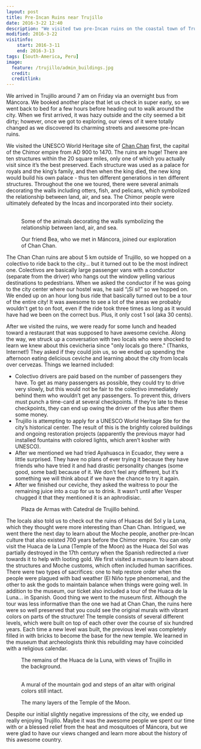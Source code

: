 ```yaml
---
layout: post
title: Pre-Incan Ruins near Trujillo
date: 2016-3-22 12:40
description: "We visited two pre-Incan ruins on the coastal town of Trujillo, Peru."
modified: 2016-3-22
visitinfo:
    start: 2016-3-11
    end: 2016-3-13
tags: [South-America, Peru]
image:
  feature: /trujillo/admin_buildings.jpg
  credit: 
  creditlink: 
---
```


We arrived in Trujillo around 7 am on Friday via an overnight bus from Máncora. We booked another place that let us check in super early, so we went back to bed for a few hours before heading out to walk around the city. When we first arrived, it was hazy outside and the city seemed a bit dirty; however, once we got to exploring, our views of it were totally changed as we discovered its charming streets and awesome pre-Incan ruins.

We visited the UNESCO World Heritage site of [Chan Chan](https://en.wikipedia.org/wiki/Chan_Chan) first, the capital of the Chimor empire from AD 900 to 1470. The ruins are huge! There are ten structures within the 20 square miles, only one of which you actually visit since it’s the best preserved. Each structure was used as a palace for royals and the king’s family, and then when the king died, the new king would build his own palace - thus ten different generations in ten different structures. Throughout the one we toured, there were several animals decorating the walls including otters, fish, and pelicans, which symbolized the relationship between land, air, and sea. The Chimor people were ultimately defeated by the Incas and incorporated into their society.
<figure class="half">
    <a href="/images/trujillo/otters.jpg"><img src="/images/trujillo/otters.jpg" alt=""></a>
    <a href="/images/trujillo/fish.jpg"><img src="/images/trujillo/fish.jpg" alt=""></a>
    <a href="/images/trujillo/pixelated_pelican.jpg"><img src="/images/trujillo/pixelated_pelican.jpg" alt=""></a>
    <a href="/images/trujillo/otters2.jpg"><img src="/images/trujillo/otters2.jpg" alt=""></a>
    <figcaption>Some of the animals decorating the walls symbolizing the relationship between land, air, and sea.</figcaption>
</figure>
<figure>
    <a href="/images/trujillo/group_photo.jpg"><img src="/images/trujillo/group_photo.jpg" alt=""></a>
    <figcaption>Our friend Bea, who we met in Máncora, joined our exploration of Chan Chan.</figcaption>
</figure>

The Chan Chan ruins are about 5 km outside of Trujillo, so we hopped on a colectivo to ride back to the city… but it turned out to be the most indirect one. Colectivos are basically large passenger vans with a conductor (separate from the driver) who hangs out the window yelling various destinations to pedestrians. When we asked the conductor if he was going to the city center where our hostel was, he said “¡Sí sí!” so we hopped on. We ended up on an hour long bus ride that basically turned out to be a tour of the entire city! It was awesome to see a lot of the areas we probably wouldn't get to on foot, even if the ride took three times as long as it would have had we been on the correct bus. Plus, it only cost 1 sol (aka 30 cents).

After we visited the ruins, we were ready for some lunch and headed toward a restaurant that was supposed to have awesome ceviche. Along the way, we struck up a conversation with two locals who were shocked to learn we knew about this cevicheria since "only locals go there." (Thanks, Internet!) They asked if they could join us, so we ended up spending the afternoon eating delicious ceviche and learning about the city from locals over cervezas. Things we learned included:

- Colectivo drivers are paid based on the number of passengers they have. To get as many passengers as possible, they could try to drive very slowly, but this would not be fair to the colectivo immediately behind them who wouldn’t get any passengers. To prevent this, drivers must punch a time-card at several checkpoints. If they’re late to these checkpoints, they can end up owing the driver of the bus after them some money. 
- Trujillo is attempting to apply for a UNESCO World Heritage Site for the city’s historical center. The result of this is the brightly colored buildings and ongoing restoration projects (apparently the previous mayor had installed fountains with colored lights, which aren’t kosher with UNESCO).
- After we mentioned we had tried Ayahuasca in Ecuador, they were a little surprised. They have no plans of ever trying it because they have friends who have tried it and had drastic personality changes (some good, some bad) because of it. We don't feel any different, but it’s something we will think about if we have the chance to try it again.
- After we finished our ceviche, they asked the waitress to pour the remaining juice into a cup for us to drink. It wasn’t until after Vesper chugged it that they mentioned it is an aphrodisiac.

<figure>
    <a href="/images/trujillo/plaza_de_armas.jpg"><img src="/images/trujillo/plaza_de_armas.jpg" alt=""></a>
    <figcaption>Plaza de Armas with Catedral de Trujillo behind.</figcaption>
</figure>

The locals also told us to check out the ruins of Huacas del Sol y la Luna, which they thought were more interesting than Chan Chan. Intrigued, we went there the next day to learn about the Moche people, another pre-Incan culture that also existed 700 years before the Chimor empire. You can only visit the Huaca de la Luna (Temple of the Moon) as the Huaca del Sol was partially destroyed in the 17th century when the Spanish redirected a river towards it to help with looting gold. We first visited a museum to learn about the structures and Moche customs, which often included human sacrifices. There were two types of sacrifices: one to help restore order when the people were plagued with bad weather (El Niño type phenomena), and the other to ask the gods to maintain balance when things were going well. In addition to the museum, our ticket also included a tour of the Huaca de la Luna... in Spanish. Good thing we went to the museum first. Although the tour was less informative than the one we had at Chan Chan, the ruins here were so well preserved that you could see the original murals with vibrant colors on parts of the structure! The temple consists of several different levels, which were built on top of each other over the course of six hundred years. Each time a new level was built, the previous level was completely filled in with bricks to become the base for the new temple. We learned in the museum that archeologists think this rebuilding may have coincided with a religious calendar.
<figure>
    <a href="/images/trujillo/view_from_huaca_de_la_luna.jpg"><img src="/images/trujillo/view_from_huaca_de_la_luna.jpg" alt=""></a>
  <figcaption>The remains of the Huaca de la Luna, with views of Trujillo in the background.</figcaption>
</figure>
<figure class="half">
    <a href="/images/trujillo/mountain_god.jpg"><img src="/images/trujillo/mountain_god.jpg" alt=""></a>
    <a href="/images/trujillo/altar_steps.jpg"><img src="/images/trujillo/altar_steps.jpg" alt=""></a>
    <figcaption>A mural of the mountain god and steps of an altar with original colors still intact.</figcaption>
</figure>
<figure>
    <a href="/images/trujillo/layers_of_moon_temple.jpg"><img src="/images/trujillo/layers_of_moon_temple.jpg" alt=""></a>
  <figcaption>The many layers of the Temple of the Moon.</figcaption>
</figure>

Despite our initial slightly negative impressions of the city, we ended up really enjoying Trujillo. Maybe it was the awesome people we spent our time with or a blessed relief from the heat and mosquitoes of Máncora, but we were glad to have our views changed and learn more about the history of this awesome country.
